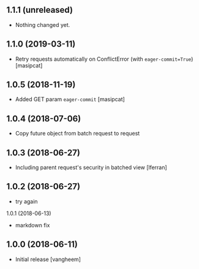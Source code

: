 1.1.1 (unreleased)
------------------

- Nothing changed yet.


1.1.0 (2019-03-11)
------------------

- Retry requests automatically on ConflictError (with `eager-commit=True`)
  [masipcat]


1.0.5 (2018-11-19)
------------------

- Added GET param `eager-commit` [masipcat]


1.0.4 (2018-07-06)
------------------

- Copy future object from batch request to request


1.0.3 (2018-06-27)
------------------

- Including parent request's security in batched view [lferran]


1.0.2 (2018-06-27)
------------------

- try again


1.0.1 (2018-06-13)

- markdown fix


## 1.0.0 (2018-06-11)

- Initial release
  [vangheem]
